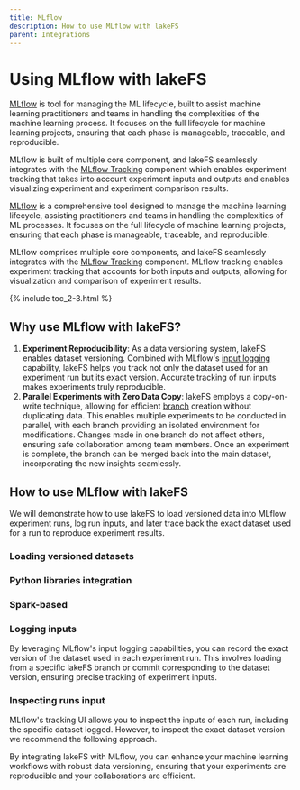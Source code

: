 ```yaml
---
title: MLflow
description: How to use MLflow with lakeFS
parent: Integrations
---
```


# Using MLflow with lakeFS

[MLflow](https://mlflow.org/docs/latest/index.html) is tool for managing the ML lifecycle, built to assist machine learning
practitioners and teams in handling the complexities of the machine learning process. It focuses on the full lifecycle 
for machine learning projects, ensuring that each phase is manageable, traceable, and reproducible.

MLflow is built of multiple core component, and lakeFS seamlessly integrates with the [MLflow Tracking](https://mlflow.org/docs/latest/tracking.html#tracking) 
component which enables experiment tracking that takes into account experiment inputs and outputs and enables visualizing 
experiment and experiment comparison results.


[MLflow](https://mlflow.org/docs/latest/index.html) is a comprehensive tool designed to manage the machine learning lifecycle,
assisting practitioners and teams in handling the complexities of ML processes. It focuses on the full lifecycle of machine
learning projects, ensuring that each phase is manageable, traceable, and reproducible.

MLflow comprises multiple core components, and lakeFS seamlessly integrates with the [MLflow Tracking](https://mlflow.org/docs/latest/tracking.html#tracking)
component. MLflow tracking enables experiment tracking that accounts for both inputs and outputs, allowing for visualization
and comparison of experiment results.

{% include toc_2-3.html %}

## Why use MLflow with lakeFS? 

1. **Experiment Reproducibility**: As a data versioning system, lakeFS enables dataset versioning. Combined with MLflow's
[input logging](https://mlflow.org/docs/latest/python_api/mlflow.html#mlflow.log_input) capability, lakeFS helps you track
not only the dataset used for an experiment run but its exact version. Accurate tracking of run inputs makes experiments
truly reproducible.
2. **Parallel Experiments with Zero Data Copy**: lakeFS employs a copy-on-write technique, allowing for efficient 
[branch](../understand/model.md#branches) creation without duplicating data. This enables multiple experiments to be 
conducted in parallel, with each branch providing an isolated environment for modifications. Changes made in one branch
do not affect others, ensuring safe collaboration among team members. Once an experiment is complete, the branch can be
merged back into the main dataset, incorporating the new insights seamlessly.

## How to use MLflow with lakeFS

We will demonstrate how to use lakeFS to load versioned data into MLflow experiment runs, log run inputs, and later trace
back the exact dataset used for a run to reproduce experiment results.

### Loading versioned datasets


### Python libraries integration  

### Spark-based 

### Logging inputs

By leveraging MLflow's input logging capabilities, you can record the exact version of the dataset used in each experiment
run. This involves loading from a specific lakeFS branch or commit corresponding to the dataset version, ensuring precise tracking 
of experiment inputs.

### Inspecting runs input  

MLflow's tracking UI allows you to inspect the inputs of each run, including the specific dataset logged. However, to 
inspect the exact dataset version we recommend the following approach.  




By integrating lakeFS with MLflow, you can enhance your machine learning workflows with robust data versioning, ensuring 
that your experiments are reproducible and your collaborations are efficient.


